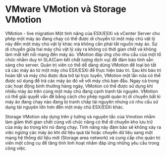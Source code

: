 # VMware VMotion và Storage VMotion
 VMotion - live migration
Một tính năng của ESX/ESXi và vCenter Server cho phép một máy ảo đang chạy có thể được di chuyển từ một máy chủ vật lý này đến một máy chủ vật lý khác mà không cần phải tắt nguồn máy ảo. Sự di chuyển giữa hai máy chủ vật lý xảy ra không có thời gian chết và không làm mất kết nối mạng đến máy ảo. VMotion đáp ứng cho nhu cầu của một tổ chức nhằm duy trì SLA(Cam kết chất lượng dịch vụ) để đảm bảo tính sẵn sàng cho server. Quản trị viên có thể dễ dàng dùng VMotion để loại bỏ tất cả các máy ảo từ một máy chủ ESX/ESXi để thực hiện bảo trì. Sau khi bảo trì hoàn tất và máy chủ được đưa trở lại trực tuyến, VMotion một lần nữa có thể được sử dụng để trả các máy ảo đó về với máy chủ ban đầu. Ngay cả trong các hoạt động bình thường hàng ngày, VMotion có thể được sử dụng khi nhiều máy ảo trên cùng một máy chủ đang cạnh tranh tài nguyên. VMotion có thể giải quyết vấn đề bằng cách cho phép người quản trị di chuyển bất kì máy ảo đang chạy nào đang bị tranh chấp tài nguyên nhưng có nhu cầu sử dụng tài nguyên lớn hơn đến một máy chủ ESX/ESXi khác.

Storage VMotion xây dựng trên ý tưởng và nguyên tắc của Vmotion nhằm làm giảm thời gian chết cùng với chức năng có thể di chuyển kho lưu trữ của máy ảo trong khi nó đang chạy. Tính năng này đảm bảo sẽ không xảy ra việc ngừng các máy ảo khi dữ liệu quá tải hoặc chuyển dữ liệu sang một mạng hệ thống dữ liệu mới (Storage area network) và cung cấp cho quản trị viên một công cụ để tăng tính linh hoạt nhằm đáp ứng những yêu cầu trong công việc.